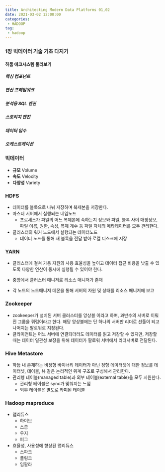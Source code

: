 ```yaml
---
title: Architecting Modern Data Platforms 01,02
date: 2021-03-02 12:00:00
categories:
 - HADOOP
tag:
 - hadoop
---
```


### 1장 빅데이터 기술 기초 다지기

#### 하둡 에코시스템 둘러보기

##### 핵심 컴포넌트

##### 연산 프레임워크

##### 분석용 SQL 엔진

##### 스토리지 엔진

##### 데이터 입수

##### 오케스트레이션

<!-- more -->

### 빅데이터

- **규모**      Volume
- **속도**      Velocity
- **다양성**  Variety



### HDFS

- 데이터를 블록으로 나눠 저장하며 복제본을 저장한다.
- 마스터 서버에서 실행되는 네임노드
  - 프로세스가 파일의 어느 복제본에 속하는지 정보와 파일, 블록 사이 매핑정보, 파일 이름, 권한, 속성, 복제 계수 등 파일 자체의 메타데이터를 모두 관리한다.
- 클러스터의 워커 노드에서 실행되는 데이터노드
  - 데이터 노드를 통해 새 블록을 전달 받아 로컬 디스크에 저장



### YARN

- 클러스터에 걸쳐 가용 자원의 사용 효율성을 높이고 데이터 접근 비용을 낮출 수 있도록 다양한 연산이 동시에 실행될 수 있어야 한다.

- 중앙에서 클러스터 매니저로 리소스 매니저가 존재
- 각 노드의 노드매니저 데몬을 통해 서버의 자원 및 상태를 리소스 매니저에 보고



### Zookeeper

- zookeeper가 설치된 서버 클러스터를 앙상블 이라고 하며, 과반수의 서버로 이뤄진 그룹을 쿼럼이라고 한다. 해당 앙상블에는 단 하나의 서버만 리더로 선툴이 되고 나머지는 팔로워로 지정된다.
- 클라이언트는 어느 서버에 연결되더라도 데이터를 읽고 저장할 수 있지만, 저장할 때는 데이터 일관성 보장을 위해 데이터가 팔로워 서버에서 리더서버로 전달된다.



### Hive Metastore

- 하둡 내 존재하는 비정형 바이너리 데이터가 아닌 정형 데이터셋에 대한 정보를 데이터셋, 테이블, 뷰 같은 논리적인 위계 구조로 구성해서 관리한다.
- 관리형 테이블(managed table)과 외부 테이블(external table)을 모두 지원한다.
  - 관리형 테이블은 sync가 맞춰지는 느낌
  - 외부 테이블은 별도로 카피된 테이블



### Hadoop mapreduce

- 맵리듀스
  - 하이브
  - 스쿱
  - 우지
  - 피그
- 효율성, 사용성에 향상된 맵리듀스
  - 스파크
  - 플링크
  - 임팔라

